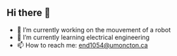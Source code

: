 ## Hi there 👋
- 🔭 I’m currently working on the mouvement of a robot
- 🌱 I’m currently learning electrical engineering
- 📫 How to reach me: end1054@umoncton.ca
<!--
**Nicholas5232/Nicholas5232** is a ✨ _special_ ✨ repository because its `README.md` (this file) appears on your GitHub profile.

Here are some ideas to get you started:


